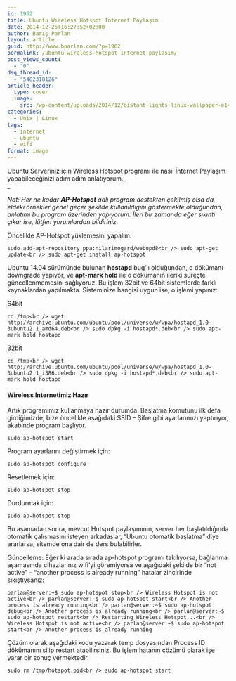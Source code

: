 ```yaml
---
id: 1962
title: Ubuntu Wireless Hotspot İnternet Paylaşım
date: 2014-12-25T16:27:52+02:00
author: Barış Parlan
layout: article
guid: http://www.bparlan.com/?p=1962
permalink: /ubuntu-wireless-hotspot-internet-paylasim/
post_views_count:
  - "0"
dsq_thread_id:
  - "5482318126"
article_header:
  type: cover
  image:
    src: /wp-content/uploads/2014/12/distant-lights-linux-wallpaper-e1424505392313.jpg
categories:
  - Unix | Linux
tags:
  - internet
  - ubuntu
  - wifi
format: image
---
```


Ubuntu Serveriniz için Wireless Hotspot programı ile nasıl İnternet Paylaşım yapabileceğinizi adım adım anlatıyorum._  
_ 

_Not: Her ne kadar **AP-Hotspot** adlı program destekten çekilmiş olsa da, eldeki örnekler genel geçer şekilde kullanıldığını göstermekte olduğundan, anlatımı bu program üzerinden yapıyorum. İleri bir zamanda eğer sıkıntı çıkar ise, lütfen yorumlardan bildiriniz._

Öncelikle AP-Hotspot yüklemesini yapalım:

`sudo add-apt-repository ppa:nilarimogard/webupd8<br />
sudo apt-get update<br />
sudo apt-get install ap-hotspot`

Ubuntu 14.04 sürümünde bulunan **hostapd** bug&#8217;lı olduğundan, o dökümanı downgrade yapıyor, ve **apt-mark hold** ile o dökümanın ileriki süreçte güncellenmemesini sağlıyoruz. Bu işlem 32bit ve 64bit sistemlerde farklı kaynaklardan yapılmakta. Sisteminize hangisi uygun ise, o işlemi yapınız:

64bit

`cd /tmp<br />
wget http://archive.ubuntu.com/ubuntu/pool/universe/w/wpa/hostapd_1.0-3ubuntu2.1_amd64.deb<br />
sudo dpkg -i hostapd*.deb<br />
sudo apt-mark hold hostapd`

32bit

`cd /tmp<br />
wget http://archive.ubuntu.com/ubuntu/pool/universe/w/wpa/hostapd_1.0-3ubuntu2.1_i386.deb<br />
sudo dpkg -i hostapd*.deb<br />
sudo apt-mark hold hostapd`

#### Wireless Internetimiz Hazır

Artık programımız kullanmaya hazır durumda. Başlatma komutunu ilk defa girdiğimizde, bize öncelikle aşağıdaki SSID &#8211; Şifre gibi ayarlarımızı yaptırıyor, akabinde program başlıyor.

`sudo ap-hotspot start`

Program ayarlarını değiştirmek için:

`sudo ap-hotspot configure`

Resetlemek için:

`sudo ap-hotspot stop`

Durdurmak için:

`sudo ap-hotspot stop`

Bu aşamadan sonra, mevcut Hotspot paylaşımının, server her başlatıldığında otomatik çalışmasını isteyen arkadaşlar, &#8220;Ubuntu otomatik başlatma&#8221; diye ararlarsa, sitemde ona dair de ders bulabilirler.

Güncelleme: Eğer ki arada sırada ap-hotspot programı takılıyorsa, bağlanma aşamasında cihazlarınız wifi&#8217;yi göremiyorsa ve aşağıdaki şekilde bir &#8220;not active&#8221; &#8211; &#8220;another process is already running&#8221; hatalar zincirinde sıkıştıysanız:

`parlan@server:~$ sudo ap-hotspot stop<br />
Wireless Hotspot is not active<br />
parlan@server:~$ sudo ap-hotspot start<br />
Another process is already running<br />
parlan@server:~$ sudo ap-hotspot debug<br />
Another process is already running<br />
parlan@server:~$ sudo ap-hotspot restart<br />
Restarting Wireless Hotspot...<br />
Wireless Hotspot is not active<br />
parlan@server:~$ sudo ap-hotspot start<br />
Another process is already running`

Çözüm olarak aşağıdaki kodu yazarak temp dosyasından Process ID dökümanını silip restart atabilirsiniz. Bu işlem hatanın çözümü olarak işe yarar bir sonuç vermektedir.

`sudo rm /tmp/hotspot.pid<br />
sudo ap-hotspot start`
